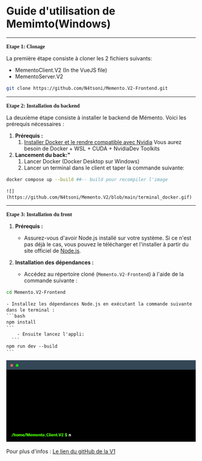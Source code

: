 # Guide d'utilisation de Memimto(Windows)

<hr>

<span style="font-family:cursive"><strong>Etape 1: Clonage</strong></span>

La première étape consiste à cloner les 2 fichiers suivants:

- MementoClient.V2 (In the VueJS file)
- MementoServer.V2
```bash
git clone https://github.com/N4tsoni/Memento.V2-Frontend.git
```

<hr>

<span style="font-family:cursive"><strong>Etape 2: Installation du backend</strong></span>

La deuxième étape consiste à installer le backend de Mémento. Voici les prérequis nécessaires :

1. **Prérequis :**
    1. [Installer Docker et le rendre compatible avec Nvidia](https://docs.docker.com/desktop/gpu/) Vous aurez besoin de Docker + WSL + CUDA + NvidiaDev Toolkits
2. **Lancement du back:"**
	1. Lancer Docker (Docker Desktop sur Windows)
	2. Lancer un terminal dans le client et taper la commande suivante: 
```bash
docker compose up --build ##-- build pour recompiler l'image
```
	![](https://github.com/N4tsoni/Memento.V2/blob/main/terminal_docker.gif)
<hr>
<span style="font-family:cursive"><strong>Etape 3: Installation du front</strong></span>

1. **Prérequis :**
    - Assurez-vous d'avoir Node.js installé sur votre système. Si ce n'est pas déjà le cas, vous pouvez le télécharger et l'installer à partir du site officiel de [Node.js](https://nodejs.org/).


3. **Installation des dépendances :**
    - Accédez au répertoire cloné (`Memento.V2-Frontend`) à l'aide de la commande suivante :
```bash
cd Memento.V2-Frontend
```
    - Installez les dépendances Node.js en exécutant la commande suivante dans le terminal :
    ```bash
    npm install
    ```
		- Ensuite lancez l'appli:
	  ```
    npm run dev --build
    ```

![](https://github.com/N4tsoni/Memento.V2/blob/main/terminal_npm.gif)
	
Pour plus d'infos : [Le lien du gitHub de la V1](https://github.com/zyioump)
